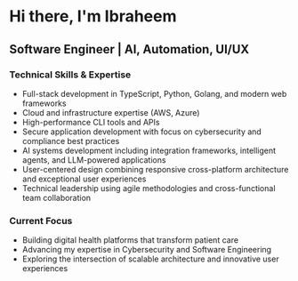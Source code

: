 # Hi there, I'm Ibraheem

## Software Engineer | AI, Automation, UI/UX

### Technical Skills & Expertise

- Full-stack development in TypeScript, Python, Golang, and modern web frameworks
- Cloud and infrastructure expertise (AWS, Azure)
- High-performance CLI tools and APIs
- Secure application development with focus on cybersecurity and compliance best practices
- AI systems development including integration frameworks, intelligent agents, and LLM-powered applications
- User-centered design combining responsive cross-platform architecture and exceptional user experiences
- Technical leadership using agile methodologies and cross-functional team collaboration

### Current Focus

- Building digital health platforms that transform patient care
- Advancing my expertise in Cybersecurity and Software Engineering 
- Exploring the intersection of scalable architecture and innovative user experiences
